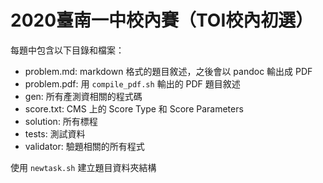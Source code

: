# 2020臺南一中校內賽（TOI校內初選）

每題中包含以下目錄和檔案：
 - problem.md: markdown 格式的題目敘述，之後會以 pandoc 輸出成 PDF
 - problem.pdf: 用 `compile_pdf.sh` 輸出的 PDF 題目敘述
 - gen: 所有產測資相關的程式碼
 - score.txt: CMS 上的 Score Type 和 Score Parameters
 - solution: 所有標程
 - tests: 測試資料
 - validator: 驗題相關的所有程式
 
使用 `newtask.sh` 建立題目資料夾結構
